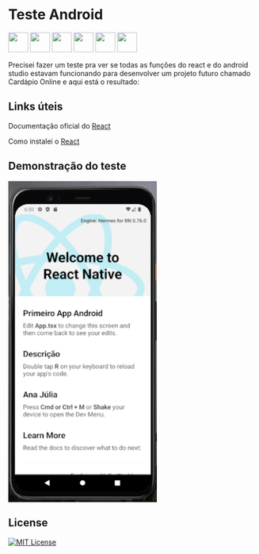 # Teste Android

<img src="https://cdn.jsdelivr.net/gh/devicons/devicon@latest/icons/typescript/typescript-plain.svg" width="40" height="40"/> <img src="https://cdn.jsdelivr.net/gh/devicons/devicon@latest/icons/kotlin/kotlin-original.svg" width="40" height="40"/> <img src="https://cdn.jsdelivr.net/gh/devicons/devicon@latest/icons/c/c-original.svg" width="40" height="40"/> <img src="https://cdn.jsdelivr.net/gh/devicons/devicon@latest/icons/ruby/ruby-original.svg" width="40" height="40"/>  <img src="https://cdn.jsdelivr.net/gh/devicons/devicon@latest/icons/cplusplus/cplusplus-original.svg" width="40" height="40"/> <img src="https://cdn.jsdelivr.net/gh/devicons/devicon/icons/javascript/javascript-plain.svg" width="40" height="40"/>
          
Precisei fazer um teste pra ver se todas as funções do react e do android studio estavam funcionando para desenvolver um projeto futuro chamado Cardápio Online e aqui está o resultado:

## Links úteis

Documentação oficial do <a href= "https://reactnative.dev/docs/environment-setup">React</a>

Como instalei o <a href= "https://reactnative.dev/docs/environment-setup">React</a>

## Demonstração do teste

<img src="Imagem/Android.png" alt="Android" align="center" width="300">

## License

[![MIT License](https://img.shields.io/badge/License-MIT-%231C003F.svg)](./LICENSE)
